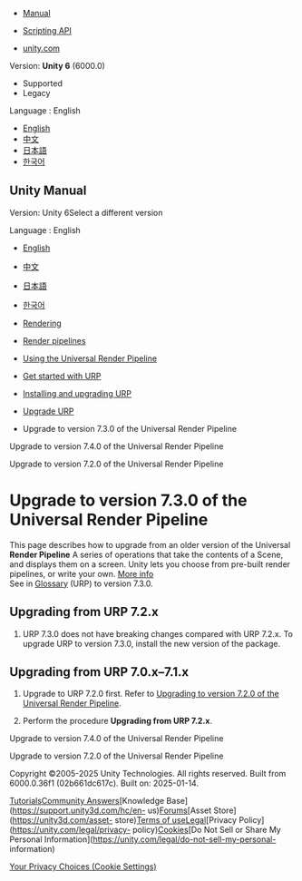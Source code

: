[](https://docs.unity3d.com)

  * [Manual](../Manual/index.html)
  * [Scripting API](../ScriptReference/index.html)

  * [unity.com](https://unity.com/)

Version: **Unity 6** (6000.0)

  * Supported
  * Legacy

Language : English

  * [English](/Manual/urp/upgrade-guide-7-3-0.html)
  * [中文](/cn/current/Manual/urp/upgrade-guide-7-3-0.html)
  * [日本語](/ja/current/Manual/urp/upgrade-guide-7-3-0.html)
  * [한국어](/kr/current/Manual/urp/upgrade-guide-7-3-0.html)

[](https://docs.unity3d.com)

## Unity Manual

Version: Unity 6Select a different version

Language : English

  * [English](/Manual/urp/upgrade-guide-7-3-0.html)
  * [中文](/cn/current/Manual/urp/upgrade-guide-7-3-0.html)
  * [日本語](/ja/current/Manual/urp/upgrade-guide-7-3-0.html)
  * [한국어](/kr/current/Manual/urp/upgrade-guide-7-3-0.html)

  * [Rendering](../rendering-and-post-processing.html)
  * [Render pipelines](../render-pipelines.html)
  * [Using the Universal Render Pipeline](../universal-render-pipeline.html)
  * [Get started with URP](../urp/introduction-landing.html)
  * [Installing and upgrading URP](../urp/InstallingAndConfiguringURP.html)
  * [Upgrade URP](../urp/upgrade-guides.html)
  * Upgrade to version 7.3.0 of the Universal Render Pipeline

[](../urp/upgrade-guide-7-4-0.html)

Upgrade to version 7.4.0 of the Universal Render Pipeline

[](../urp/upgrade-guide-7-2-0.html)

Upgrade to version 7.2.0 of the Universal Render Pipeline

# Upgrade to version 7.3.0 of the Universal Render Pipeline

This page describes how to upgrade from an older version of the Universal
**Render Pipeline** A series of operations that take the contents of a Scene,
and displays them on a screen. Unity lets you choose from pre-built render
pipelines, or write your own. [More info](../render-pipelines.html)  
See in [Glossary](../Glossary.html#Renderpipeline) (URP) to version 7.3.0.

## Upgrading from URP 7.2.x

  1. URP 7.3.0 does not have breaking changes compared with URP 7.2.x. To upgrade URP to version 7.3.0, install the new version of the package.

## Upgrading from URP 7.0.x–7.1.x

  1. Upgrade to URP 7.2.0 first. Refer to [Upgrading to version 7.2.0 of the Universal Render Pipeline](upgrade-guide-7-2-0.html).

  2. Perform the procedure **Upgrading from URP 7.2.x**.

[](../urp/upgrade-guide-7-4-0.html)

Upgrade to version 7.4.0 of the Universal Render Pipeline

[](../urp/upgrade-guide-7-2-0.html)

Upgrade to version 7.2.0 of the Universal Render Pipeline

Copyright ©2005-2025 Unity Technologies. All rights reserved. Built from
6000.0.36f1 (02b661dc617c). Built on: 2025-01-14.

[Tutorials](https://learn.unity.com/)[Community
Answers](https://answers.unity3d.com)[Knowledge
Base](https://support.unity3d.com/hc/en-
us)[Forums](https://forum.unity3d.com)[Asset Store](https://unity3d.com/asset-
store)[Terms of
use](https://docs.unity3d.com/Manual/TermsOfUse.html)[Legal](https://unity.com/legal)[Privacy
Policy](https://unity.com/legal/privacy-
policy)[Cookies](https://unity.com/legal/cookie-policy)[Do Not Sell or Share
My Personal Information](https://unity.com/legal/do-not-sell-my-personal-
information)

[Your Privacy Choices (Cookie Settings)](javascript:void\(0\);)

